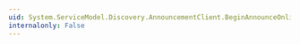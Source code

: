 ```yaml
---
uid: System.ServiceModel.Discovery.AnnouncementClient.BeginAnnounceOnline(System.ServiceModel.Discovery.EndpointDiscoveryMetadata,System.AsyncCallback,System.Object)
internalonly: False
---
```

